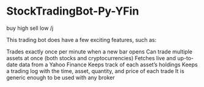 # StockTradingBot-Py-YFin
buy high sell low /j

This trading bot does have a few exciting features, such as:

Trades exactly once per minute when a new bar opens
Can trade multiple assets at once (both stocks and cryptocurrencies)
Fetches live and up-to-date data from a Yahoo Finance
Keeps track of each asset’s holdings
Keeps a trading log with the time, asset, quantity, and price of each trade
It is generic enough to be used with any broker